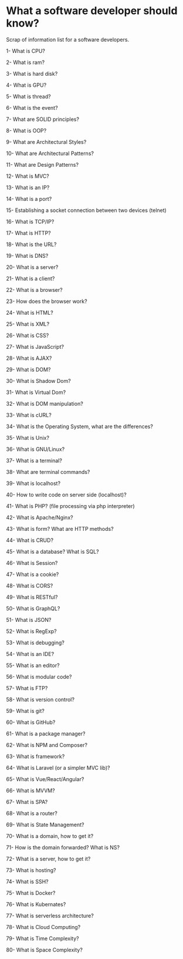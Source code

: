 # What a software developer should know?

Scrap of information list for a software developers.

1- What is CPU?

2- What is ram?

3- What is hard disk?

4- What is GPU?

5- What is thread?

6- What is the event?

7- What are SOLID principles?

8- What is OOP?

9- What are Architectural Styles?

10- What are Architectural Patterns?

11- What are Design Patterns?

12- What is MVC?

13- What is an IP?

14- What is a port?

15- Establishing a socket connection between two devices (telnet)

16- What is TCP/IP?

17- What is HTTP?

18- What is the URL?

19- What is DNS?

20- What is a server?

21- What is a client?

22- What is a browser?

23- How does the browser work?

24- What is HTML?

25-	What is XML?

26-	What is CSS?

27-	What is JavaScript?

28-	What is AJAX?

29-	What is DOM?

30-	What is Shadow Dom?

31-	What is Virtual Dom?

32-	What is DOM manipulation?

33-	What is cURL?

34-	What is the Operating System, what are the differences?

35-	What is Unix?

36-	What is GNU/Linux?

37-	What is a terminal?

38-	What are terminal commands?

39-	What is localhost?

40-	How to write code on server side (localhost)?

41-	What is PHP? (file processing via php interpreter)

42-	What is Apache/Nginx?

43-	What is form? What are HTTP methods?

44-	What is CRUD?

45-	What is a database? What is SQL?

46-	What is Session?

47- What is a cookie?

48-	What is CORS?

49-	What is RESTful?

50-	What is GraphQL?

51-	What is JSON?

52-	What is RegExp?

53-	What is debugging?

54-	What is an IDE?

55-	What is an editor?

56-	What is modular code?

57-	What is FTP?

58-	What is version control?

59-	What is git?

60-	What is GitHub?

61-	What is a package manager?

62-	What is NPM and Composer?

63-	What is framework?

64-	What is Laravel (or a simpler MVC lib)?

65-	What is Vue/React/Angular?

66-	What is MVVM?

67-	What is SPA?

68-	What is a router?

69-	What is State Management?

70-	What is a domain, how to get it?

71-	How is the domain forwarded? What is NS?

72-	What is a server, how to get it?

73-	What is hosting?

74-	What is SSH?

75-	What is Docker?

76-	What is Kubernates?

77-	What is serverless architecture?

78-	What is Cloud Computing?

79- What is Time Complexity?

80- What is Space Complexity?
